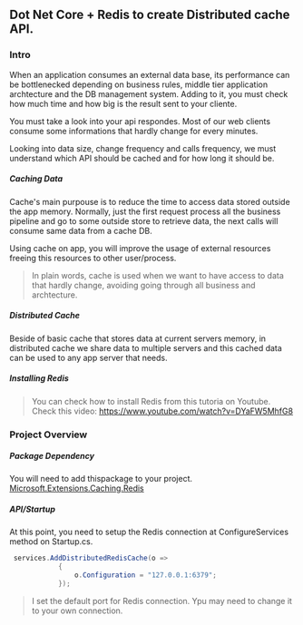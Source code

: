 ## Dot Net Core + Redis to create Distributed cache API.

### Intro

When an application consumes an external data base, its performance can be bottlenecked depending on business rules, middle tier application archtecture and the DB management system. Adding to it, you must check how much time and how big is the result sent to your cliente.

You must take a look into your api respondes. Most of our web clients consume some informations that hardly change for every minutes.

Looking into data size, change frequency and calls frequency, we must understand which API should be cached and for how long it should be.


##### Caching Data

Cache's main purpouse is to reduce the time to access data stored outside the app memory. Normally, just the first request process all the business pipeline and go to some outside store to retrieve data, the next calls will consume same data from a cache DB. 

Using cache on app, you will improve the usage of external resources freeing this resources to other user/process. 

> In plain words, cache is used when we want to have access to data that hardly change, avoiding going through all business and archtecture.

##### Distributed Cache

Beside of basic cache that stores data at current servers memory, in distributed cache we share data to multiple servers and this cached data can be used to any app server that needs.

##### Installing Redis

> You can check how to install Redis from this tutoria on Youtube.
Check this video: https://www.youtube.com/watch?v=DYaFW5MhfG8


### Project Overview

##### Package Dependency

You will need to add thispackage to your project.
[Microsoft.Extensions.Caching.Redis](https://www.nuget.org/packages/Microsoft.Extensions.Caching.Redis/)

##### API/Startup

At this point, you need to setup the Redis connection at ConfigureServices method on Startup.cs.

```cs
 services.AddDistributedRedisCache(o =>
            {
                o.Configuration = "127.0.0.1:6379";
            });
```
> I set the default port for Redis connection. Ypu may need to change it to your own connection.


